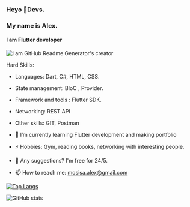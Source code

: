 ### Heyo 👋Devs. 
### My name is Alex.
#### I am Flutter developer
![I am GitHub Readme Generator's creator](https://user-images.githubusercontent.com/9459291/41040046-92bae3f8-699b-11e8-8f3e-6430b16a54f1.gif)

Hard Skills: 
- Languages:  Dart, C#, HTML, CSS.
- State management: BloC , Provider.
- Framework and tools : Flutter SDK.
- Networking: REST API
- Other skills: GIT, Postman


- 🌱 I’m currently learning Flutter development and making portfolio
- ⚡ Hobbies: Gym, reading books, networking with interesting people.
- 💬 Any suggestions? I'm free for 24/5.
- 📫 How to reach me: mosisa.alex@gmail.com

[![Top Langs](https://github-readme-stats.vercel.app/api/top-langs/?username=alexpays99)](https://github.com/anuraghazra/github-readme-stats)

![GitHub stats](https://github-readme-stats.vercel.app/api?username=alexpays99&show_icons=true)
